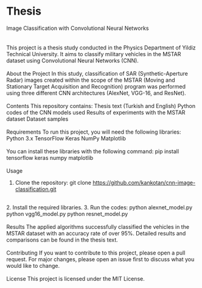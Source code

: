 # Thesis
Image Classification with Convolutional Neural Networks<br>
<br>
<br>
This project is a thesis study conducted in the Physics Department of Yildiz Technical University. It aims to classify military vehicles in the MSTAR dataset using Convolutional Neural Networks (CNN).
<br>
<br>
About the Project
 In this study, classification of SAR (Synthetic-Aperture Radar) images created within the scope of the MSTAR (Moving and Stationary Target Acquisition and Recognition) program was performed using three different CNN architectures (AlexNet, VGG-16, and ResNet).
<br>
<br>
Contents
 This repository contains:
   Thesis text (Turkish and English)
   Python codes of the CNN models used
   Results of experiments with the MSTAR dataset
   Dataset samples
<br>
<br> 
Requirements
 To run this project, you will need the following libraries:
   Python 3.x
   TensorFlow
   Keras
   NumPy
   Matplotlib
<br>
<br>
You can install these libraries with the following command:
   pip install tensorflow keras numpy matplotlib
<br>
<br>
Usage
 1. Clone the repository:
   git clone https://github.com/kankotan/cnn-image-classification.git
<br>
 2. Install the required libraries.
 3. Run the codes:
   python alexnet_model.py
   python vgg16_model.py
   python resnet_model.py
<br>
<br>
Results
 The applied algorithms successfully classified the vehicles in the MSTAR dataset with an accuracy rate of over 95%. Detailed results and comparisons can be found in the thesis text.
<br>
<br>  
Contributing
 If you want to contribute to this project, please open a pull request. For major changes, please open an issue first to discuss what you would like to change.
<br>
<br>  
License
 This project is licensed under the MIT License.
<br>
<br>
